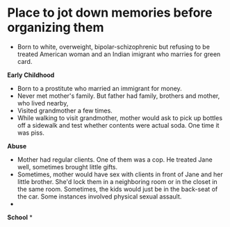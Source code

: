# Place to jot down memories before organizing them

* Born to white, overweight, bipolar-schizophrenic but refusing to be treated American woman and an Indian imigrant who marries for green card.

**Early Childhood**
* Born to a prostitute who married an immigrant for money.
* Never met mother's family. But father had family, brothers and mother, who lived nearby,
* Visited grandmother a few times.
* While walking to visit grandmother, mother would ask to pick up bottles off a sidewalk and test whether contents were actual soda. One time it was piss.

**Abuse**
* Mother had regular clients. One of them was a cop. He treated Jane well, sometimes brought little gifts. 
* Sometimes, mother would have sex with clients in front of Jane and her little brother. She'd lock them in a neighboring room or in the closet in the same room. Sometimes, the kids would just be in the back-seat of the car. Some instances involved physical sexual assault.
* 

**School**
* 